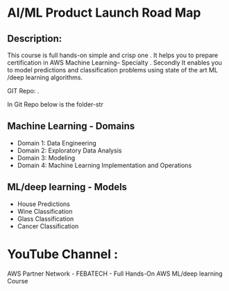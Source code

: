 # AI/ML Product Launch Road Map

## Description:
This course is full hands-on simple and crisp one . It helps you to prepare certification in AWS Machine Learning–
Specialty . Secondly It enables you to model predictions and classification problems using state of the art ML /deep
learning algorithms.

GIT Repo: <febatech-hands-on-ml-with-aws-services> .

In Git Repo below is the folder-str

## Machine Learning - Domains
* Domain 1: Data Engineering
* Domain 2: Exploratory Data Analysis
* Domain 3: Modeling
* Domain 4: Machine Learning Implementation and Operations

## ML/deep learning - Models
* House Predictions
* Wine Classification
* Glass Classification
* Cancer Classification

# YouTube Channel :
AWS Partner Network - FEBATECH - Full Hands-On AWS ML/deep learning Course
